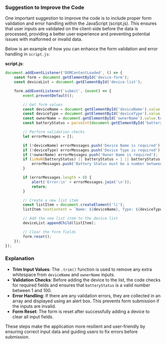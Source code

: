 ### Suggestion to Improve the Code

One important suggestion to improve the code is to include proper form validation and error handling within the JavaScript (script.js). This ensures that user inputs are validated on the client-side before the data is processed, providing a better user experience and preventing potential issues with malformed or invalid data.

Below is an example of how you can enhance the form validation and error handling in `script.js`:

**script.js**:
```javascript
document.addEventListener('DOMContentLoaded', () => {
    const form = document.getElementById('device-form');
    const deviceList = document.getElementById('device-list');

    form.addEventListener('submit', (event) => {
        event.preventDefault();

        // Get form values
        const deviceName = document.getElementById('deviceName').value.trim();
        const deviceType = document.getElementById('deviceType').value;
        const ownerName = document.getElementById('ownerName').value.trim();
        const batteryStatus = parseInt(document.getElementById('batteryStatus').value);

        // Perform validation checks
        let errorMessages = [];

        if (!deviceName) errorMessages.push('Device Name is required');
        if (!deviceType) errorMessages.push('Device Type is required');
        if (!ownerName) errorMessages.push('Owner Name is required');
        if (isNaN(batteryStatus) || batteryStatus < 1 || batteryStatus > 100) {
            errorMessages.push('Battery Status must be a number between 1 and 100');
        }

        if (errorMessages.length > 0) {
            alert('Error:\n' + errorMessages.join('\n'));
            return;
        }

        // Create a new list item
        const listItem = document.createElement('li');
        listItem.textContent = `Name: ${deviceName}, Type: ${deviceType}, Owner: ${ownerName}, Battery: ${batteryStatus}%`;

        // Add the new list item to the device list
        deviceList.appendChild(listItem);

        // Clear the form fields
        form.reset();
    });
});
```

### Explanation
- **Trim Input Values**: The `.trim()` function is used to remove any extra whitespace from `deviceName` and `ownerName` inputs.
- **Validation Checks**: Before adding the device to the list, the code checks for required fields and ensures that `batteryStatus` is a valid number between 1 and 100.
- **Error Handling**: If there are any validation errors, they are collected in an array and displayed using an alert box. This prevents form submission if the inputs are invalid.
- **Form Reset**: The form is reset after successfully adding a device to clear all input fields.

These steps make the application more resilient and user-friendly by ensuring correct input data and guiding users to fix errors before submission.